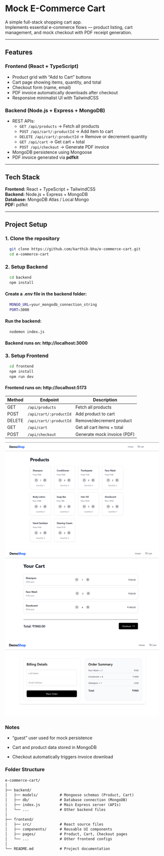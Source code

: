 # Mock E-Commerce Cart 

A simple full-stack shopping cart app.  
Implements essential e-commerce flows — product listing, cart management, and mock checkout with PDF receipt generation.

---

## Features

### Frontend (React + TypeScript)
- Product grid with “Add to Cart” buttons  
- Cart page showing items, quantity, and total  
- Checkout form (name, email)  
- PDF invoice automatically downloads after checkout  
- Responsive minimalist UI with TailwindCSS  

### Backend (Node.js + Express + MongoDB)
- REST APIs:
  - `GET /api/products` → Fetch all products  
  - `POST /api/cart/:productId` → Add item to cart  
  - `DELETE /api/cart/:productId` → Remove or decrement quantity  
  - `GET /api/cart` → Get cart + total  
  - `POST /api/checkout` → Generate PDF invoice  
- MongoDB persistence using Mongoose  
- PDF invoice generated via **pdfkit**

---

## Tech Stack

**Frontend:** React + TypeScript + TailwindCSS  
**Backend:** Node.js + Express + MongoDB  
**Database:** MongoDB Atlas / Local Mongo  
**PDF:** pdfkit  

---

## Project Setup

### 1️. Clone the repository
```bash
  git clone https://github.com/karthik-bha/e-commerce-cart.git
  cd e-commerce-cart
```

### 2. Setup Backend
```bash
  cd backend
  npm install
```
#### Create a .env file in the backend folder:
```bash
  MONGO_URL=your_mongodb_connection_string
  PORT=3000
```
#### Run the backend:
```bash
  nodemon index.js
```
#### Backend runs on: http://localhost:3000

### 3. Setup Frontend
```bash
  cd frontend
  npm install
  npm run dev
```

#### Frontend runs on: http://localhost:5173

| Method | Endpoint               | Description                 |
| ------ | ---------------------- | --------------------------- |
| GET    | `/api/products`        | Fetch all products          |
| POST   | `/api/cart/:productId` | Add product to cart         |
| DELETE | `/api/cart/:productId` | Remove/decrement product    |
| GET    | `/api/cart`            | Get all cart items + total  |
| POST   | `/api/checkout`        | Generate mock invoice (PDF) |

![Product Listing](image.png)
![Cart Page](image-1.png)
![Checkout Page](image-2.png)

 ### Notes

  - “guest” user used for mock persistence

  - Cart and product data stored in MongoDB

  - Checkout automatically triggers invoice download

### Folder Structure

```
e-commerce-cart/
│
├── backend/
│   ├── models/          # Mongoose schemas (Product, Cart)
│   ├── db/              # Database connection (MongoDB)
│   ├── index.js         # Main Express server (APIs)
│   └── ...              # Other backend files
│
├── frontend/
│   ├── src/             # React source files
│   ├── components/      # Reusable UI components
│   ├── pages/           # Product, Cart, Checkout pages
│   └── ...              # Other frontend configs
│
└── README.md            # Project documentation
```


